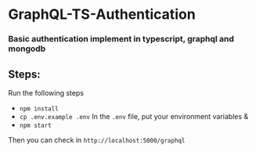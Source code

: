 # GraphQL-TS-Authentication

### Basic authentication implement in typescript, graphql and mongodb

## Steps:
  Run the following steps
  - `npm install`
  - `cp .env.example .env`
     In the `.env` file, put your environment variables &
  - `npm start` 

Then you can check in `http://localhost:5000/graphql`
